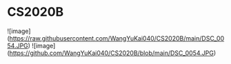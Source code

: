 # CS2020B

![image] (https://raw.githubusercontent.com/WangYuKai040/CS2020B/main/DSC_0054.JPG)
![image] (https://github.com/WangYuKai040/CS2020B/blob/main/DSC_0054.JPG)

